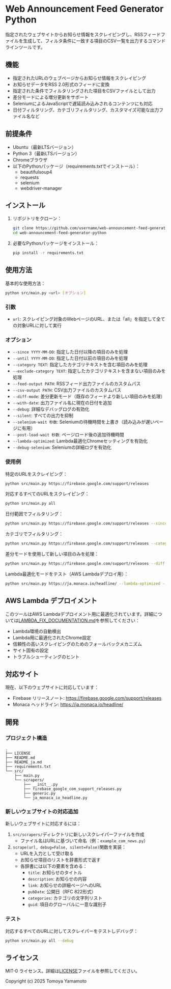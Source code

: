 # Web Announcement Feed Generator Python

指定されたウェブサイトからお知らせ情報をスクレイピングし、RSSフィードファイルを生成して、フィルタ条件に一致する項目のCSV一覧を出力するコマンドラインツールです。

## 機能

- 指定されたURLのウェブページからお知らせ情報をスクレイピング
- お知らせデータをRSS 2.0形式のフィードに変換
- 指定された条件でフィルタリングされた項目をCSVファイルとして出力
- 差分モードによる増分更新をサポート
- SeleniumによるJavaScriptで遅延読み込みされるコンテンツにも対応
- 日付フィルタリング、カテゴリフィルタリング、カスタマイズ可能な出力ファイル名など

## 前提条件

- Ubuntu（最新LTSバージョン）
- Python 3（最新LTSバージョン）
- Chromeブラウザ
- 以下のPythonパッケージ（requirements.txtでインストール）：
  - beautifulsoup4
  - requests
  - selenium
  - webdriver-manager

## インストール

1. リポジトリをクローン：
   ```bash
   git clone https://github.com/username/web-announcement-feed-generator-python.git
   cd web-announcement-feed-generator-python
   ```

2. 必要なPythonパッケージをインストール：
   ```bash
   pip install -r requirements.txt
   ```

## 使用方法

基本的な使用方法：

```bash
python src/main.py <url> [オプション]
```

### 引数

- `url`: スクレイピング対象のWebページのURL、または「all」を指定して全ての対象URLに対して実行

### オプション

- `--since YYYY-MM-DD`: 指定した日付以降の項目のみを処理
- `--until YYYY-MM-DD`: 指定した日付以前の項目のみを処理
- `--category TEXT`: 指定したカテゴリテキストを含む項目のみを処理
- `--exclude-category TEXT`: 指定したカテゴリテキストを含まない項目のみを処理
- `--feed-output PATH`: RSSフィード出力ファイルのカスタムパス
- `--csv-output PATH`: CSV出力ファイルのカスタムパス
- `--diff-mode`: 差分更新モード（既存のフィードより新しい項目のみを処理）
- `--with-date`: 出力ファイル名に現在の日付を追加
- `--debug`: 詳細なデバッグログの有効化
- `--silent`: すべての出力を抑制
- `--selenium-wait 秒数`: Seleniumの待機時間を上書き（読み込みが遅いページに有用）
- `--post-load-wait 秒数`: ページロード後の追加待機時間
- `--lambda-optimized`: Lambda最適化Chromeセッティングを有効化
- `--debug-selenium`: Seleniumの詳細ログを有効化

### 使用例

特定のURLをスクレイピング：
```bash
python src/main.py https://firebase.google.com/support/releases
```

対応するすべてのURLをスクレイピング：
```bash
python src/main.py all
```

日付範囲でフィルタリング：
```bash
python src/main.py https://firebase.google.com/support/releases --since 2025-01-01 --until 2025-03-31
```

カテゴリでフィルタリング：
```bash
python src/main.py https://firebase.google.com/support/releases --category important
```

差分モードを使用して新しい項目のみを処理：
```bash
python src/main.py https://firebase.google.com/support/releases --diff-mode
```

Lambda最適化モードをテスト（AWS Lambdaデプロイ用）：
```bash
python src/main.py https://ja.monaca.io/headline/ --lambda-optimized --selenium-wait 30
```

## AWS Lambda デプロイメント

このツールはAWS Lambdaデプロイメント用に最適化されています。詳細については[LAMBDA_FIX_DOCUMENTATION.md](LAMBDA_FIX_DOCUMENTATION.md)を参照してください：

- Lambda環境の自動検出
- Lambda用に最適化されたChrome設定
- 信頼性の高いスクレイピングのためのフォールバックメカニズム
- サイト固有の設定
- トラブルシューティングのヒント

## 対応サイト

現在、以下のウェブサイトに対応しています：

- Firebase リリースノート: https://firebase.google.com/support/releases
- Monaca ヘッドライン: https://ja.monaca.io/headline/

## 開発

### プロジェクト構造

```
.
├── LICENSE
├── README.md
├── README_ja.md
├── requirements.txt
└── src/
    ├── main.py
    └── scrapers/
        ├── __init__.py
        ├── firebase_google_com_support_releases.py
        ├── generic.py
        └── ja_monaca_io_headline.py
```

### 新しいウェブサイトの対応追加

新しいウェブサイトに対応するには：

1. `src/scrapers/`ディレクトリに新しいスクレイパーファイルを作成
   - ファイル名はURLに基づいて命名（例：`example_com_news.py`）
2. `scrape(url, debug=False, silent=False)`関数を実装：
   - URLを入力として受け取る
   - お知らせ項目のリストを辞書形式で返す
   - 各辞書には以下の要素を含める：
     - `title`: お知らせのタイトル
     - `description`: お知らせの内容
     - `link`: お知らせの詳細ページへのURL
     - `pubDate`: 公開日（RFC 822形式）
     - `categories`: カテゴリの文字列リスト
     - `guid`: 項目のグローバルに一意な識別子

### テスト

対応するすべてのURLに対してスクレイパーをテストしデバッグ：

```bash
python src/main.py all --debug
```

## ライセンス

MIT-0 ライセンス。詳細は[LICENSE](LICENSE)ファイルを参照してください。

Copyright (c) 2025 Tomoya Yamamoto
